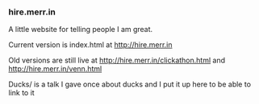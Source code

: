 ### hire.merr.in

A little website for telling people I am great. 

Current version is index.html at http://hire.merr.in

Old versions are still live at http://hire.merr.in/clickathon.html and http://hire.merr.in/venn.html 

Ducks/ is a talk I gave once about ducks and I put it up here to be able to link to it
